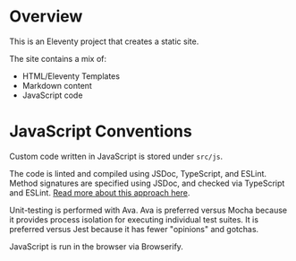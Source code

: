 # Overview
This is an Eleventy project that creates a static site.

The site contains a mix of:
* HTML/Eleventy Templates
* Markdown content
* JavaScript code

# JavaScript Conventions
Custom code written in JavaScript is stored under `src/js`.

The code is linted and compiled using JSDoc, TypeScript, and ESLint. Method signatures are specified using JSDoc, and checked via TypeScript and ESLint. [Read more about this approach here](https://github.com/typesafejs/template#what-is-this).

Unit-testing is performed with Ava. Ava is preferred versus Mocha because it provides process isolation for executing individual test suites. It is preferred versus Jest because it has fewer "opinions" and gotchas.

JavaScript is run in the browser via Browserify.